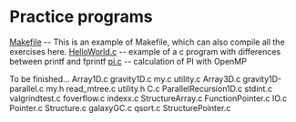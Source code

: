 
# Practice programs

[Makefile](./Makefile)  -- This is an example of Makefile, which can also compile all the exercises here.
[HelloWorld.c](./HelloWorld.c)  -- example of a c program with differences between printf and fprintf
[pi.c](./pi.c)  -- calculation of PI with OpenMP

To be finished...
Array1D.c          gravity1D.c           my.c                             utility.c
Array3D.c          gravity1D-parallel.c  my.h                   read_mtree.c        utility.h
C.c                          ParallelRecursion1D.c  stdint.c            valgrindtest.c
foverflow.c        indexx.c                                 StructureArray.c
FunctionPointer.c  IO.c                  Pointer.c              Structure.c
galaxyGC.c                       qsort.c                StructurePointer.c
